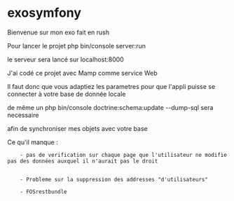 # exosymfony


Bienvenue sur mon exo fait en rush 

Pour lancer le projet php bin/console server:run 

le serveur sera lancé sur localhost:8000

J'ai codé ce projet avec Mamp comme service Web 

Il faut donc que vous adaptiez les parametres pour que l'appli puisse se connecter à votre base de donnée locale

de même un php bin/console doctrine:schema:update --dump-sql sera necessaire 

afin de synchroniser mes objets avec votre base 

Ce qu'il manque :

		- pas de verification sur chaque page que l'utilisateur ne modifie pas des données auxquel il n'aurait pas le droit 


		- Probleme sur la suppression des addresses "d'utilisateurs"

		- FOSrestbundle

